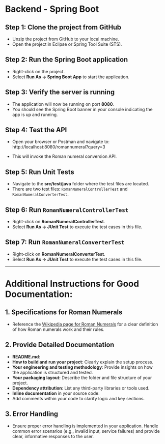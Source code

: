 # Backend - Spring Boot

## Step 1: Clone the project from GitHub
- Unzip the project from GitHub to your local machine.
- Open the project in Eclipse or Spring Tool Suite (STS).

## Step 2: Run the Spring Boot application
- Right-click on the project.
- Select **Run As → Spring Boot App** to start the application.

## Step 3: Verify the server is running
- The application will now be running on port **8080**.
- You should see the Spring Boot banner in your console indicating the app is up and running.

## Step 4: Test the API
- Open your browser or Postman and navigate to: 
http://localhost:8080/romannumeral?query=3

- This will invoke the Roman numeral conversion API.

## Step 5: Run Unit Tests
- Navigate to the **src/test/java** folder where the test files are located.
- There are two test files: `RomanNumeralControllerTest` and `RomanNumeralConverterTest`.

## Step 6: Run `RomanNumeralControllerTest`
- Right-click on **RomanNumeralControllerTest**.
- Select **Run As → JUnit Test** to execute the test cases in this file.

## Step 7: Run `RomanNumeralConverterTest`
- Right-click on **RomanNumeralConverterTest**.
- Select **Run As → JUnit Test** to execute the test cases in this file.

---

# Additional Instructions for Good Documentation:

## 1. Specifications for Roman Numerals
- Reference the [Wikipedia page for Roman Numerals](https://en.wikipedia.org/wiki/Roman_numerals) for a clear definition of how Roman numerals work and their rules.

## 2. Provide Detailed Documentation
- **README.md**: 
- **How to build and run your project**: Clearly explain the setup process.
- **Your engineering and testing methodology**: Provide insights on how the application is structured and tested.
- **Your packaging layout**: Describe the folder and file structure of your project.
- **Dependency attribution**: List any third-party libraries or tools used.
- **Inline documentation** in your source code:
- Add comments within your code to clarify logic and key sections.

## 3. Error Handling
- Ensure proper error handling is implemented in your application. Handle common error scenarios (e.g., invalid input, service failures) and provide clear, informative responses to the user.
